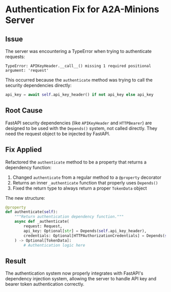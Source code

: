 # Authentication Fix for A2A-Minions Server

## Issue
The server was encountering a TypeError when trying to authenticate requests:
```
TypeError: APIKeyHeader.__call__() missing 1 required positional argument: 'request'
```

This occurred because the `authenticate` method was trying to call the security dependencies directly:
```python
api_key = await self.api_key_header() if not api_key else api_key
```

## Root Cause
FastAPI security dependencies (like `APIKeyHeader` and `HTTPBearer`) are designed to be used with the `Depends()` system, not called directly. They need the request object to be injected by FastAPI.

## Fix Applied
Refactored the `authenticate` method to be a property that returns a dependency function:

1. Changed `authenticate` from a regular method to a `@property` decorator
2. Returns an inner `_authenticate` function that properly uses `Depends()`
3. Fixed the return type to always return a proper `TokenData` object

The new structure:
```python
@property
def authenticate(self):
    """Return authentication dependency function."""
    async def _authenticate(
        request: Request,
        api_key: Optional[str] = Depends(self.api_key_header),
        credentials: Optional[HTTPAuthorizationCredentials] = Depends(self.bearer_scheme)
    ) -> Optional[TokenData]:
        # Authentication logic here
```

## Result
The authentication system now properly integrates with FastAPI's dependency injection system, allowing the server to handle API key and bearer token authentication correctly.